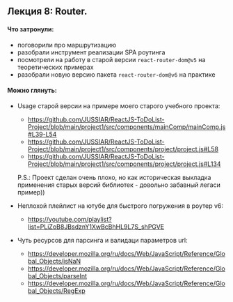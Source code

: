 ## Лекция 8: Router.

#### Что затронули:

- поговорили про маршрутизацию 
- разобрали инструмент реализации SPA роутинга
- посмотрели на работу в старой версии `react-router-dom@v5` на теоретических примерах
- разобрали новую версию пакета `react-router-dom@v6` на практике

#### Можно глянуть:

- Usage старой версии на примере моего старого учебного проекта:
  
    + https://github.com/JUSSIAR/ReactJS-ToDoList-Project/blob/main/project1/src/components/mainComp/mainComp.js#L39-L54
    + https://github.com/JUSSIAR/ReactJS-ToDoList-Project/blob/main/project1/src/components/project/project.js#L58
    + https://github.com/JUSSIAR/ReactJS-ToDoList-Project/blob/main/project1/src/components/project/project.js#L134
    
    P.S.: Проект сделан очень плохо, но как историческая выкладка применения 
          старых версий библиотек - довольно забавный легаси пример))
  
- Неплохой плейлист на ютубе для быстрого погружения в роутер v6:

    + https://youtube.com/playlist?list=PLiZoB8JBsdznY1XwBcBhHL9L7S_shPGVE

- Чуть ресурсов для парсинга и валидаци параметров url:
    
    + https://developer.mozilla.org/ru/docs/Web/JavaScript/Reference/Global_Objects/isNaN
    + https://developer.mozilla.org/ru/docs/Web/JavaScript/Reference/Global_Objects/parseInt
    + https://developer.mozilla.org/ru/docs/Web/JavaScript/Reference/Global_Objects/RegExp
